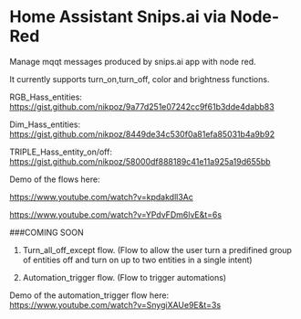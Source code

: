 # Home Assistant Snips.ai via Node-Red
Manage mqqt messages produced by snips.ai app with node red.

It currently supports turn_on,turn_off, color and brightness 
functions.

RGB_Hass_entities: 
https://gist.github.com/nikpoz/9a77d251e07242cc9f61b3dde4dabb83

Dim_Hass_entities: 
https://gist.github.com/nikpoz/8449de34c530f0a81efa85031b4a9b92

TRIPLE_Hass_entity_on/off: 
https://gist.github.com/nikpoz/58000df888189c41e11a925a19d655bb

Demo of the flows here:

https://www.youtube.com/watch?v=kpdakdll3Ac

https://www.youtube.com/watch?v=YPdvFDm6lvE&t=6s

###COMING SOON

1) Turn_all_off_except flow. (Flow to allow the user turn a predifined group of entities off
and turn on up to two entities in a single intent)


2) Automation_trigger flow. (Flow to trigger automations)

Demo of the automation_trigger flow here: https://www.youtube.com/watch?v=SnygiXAUe9E&t=3s
